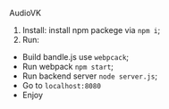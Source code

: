 AudioVK

1. Install: install npm packege via `npm i`;
2. Run: 
  - Build bandle.js use `webpcack`;
  - Run webpack `npm start`;
  - Run backend server `node server.js`;
  - Go to `localhost:8080`
  - Enjoy
